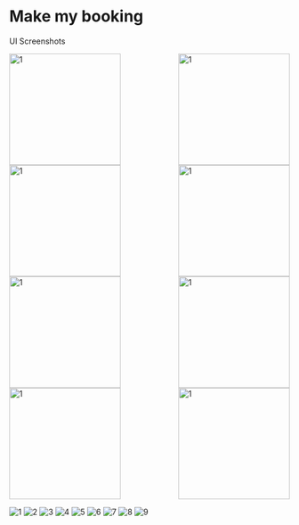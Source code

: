 # Make my booking

UI Screenshots

<div style="display: flex; justify-content: space-between; flex-wrap: wrap;">
    <img src="./assets/readme/1.jpg" alt="1" width="auto" height="200">
    <img src="./assets/readme/1.jpg" alt="1" width="auto" height="200">
    <img src="./assets/readme/1.jpg" alt="1" width="auto" height="200">
    <img src="./assets/readme/1.jpg" alt="1" width="auto" height="200">
    <img src="./assets/readme/1.jpg" alt="1" width="auto" height="200">
    <img src="./assets/readme/1.jpg" alt="1" width="auto" height="200">
    <img src="./assets/readme/1.jpg" alt="1" width="auto" height="200">
    <img src="./assets/readme/1.jpg" alt="1" width="auto" height="200">
</div>

![1](./assets/readme/1.jpg)
![2](./assets/readme/2.jpg)
![3](./assets/readme/3.jpg)
![4](./assets/readme/4.jpg)
![5](./assets/readme/5.jpg)
![6](./assets/readme/6.jpg)
![7](./assets/readme/7.jpg)
![8](./assets/readme/8.jpg)
![9](./assets/readme/9.jpg)

